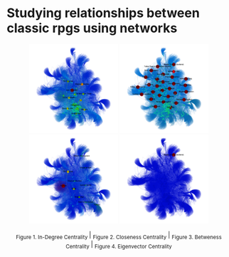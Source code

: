# Studying relationships between classic rpgs using networks

<p align="center">
  <img src="imgs/indegree.png" alt="Imagem 1" width="200">
  <img src="imgs/closeness.png" alt="Imagem 2" width="200">
  <img src="imgs/betweness.png" alt="Imagem 3" width="200">
  <img src="imgs/eighen.png" alt="Imagem 4" width="200">
</p>

<p align="center">
  <sub>Figure 1. In-Degree Centrality </sub> | <sub>Figure 2. Closeness Centrality </sub> | <sub>Figure 3. Betweness Centrality </sub> | <sub>Figure 4. Eigenvector Centrality </sub>
</p>


